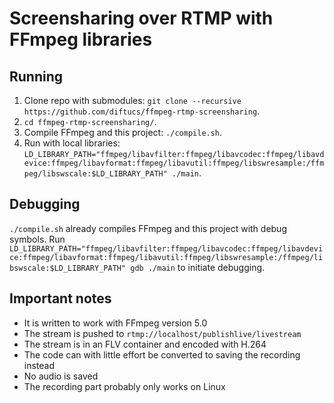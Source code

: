 # Screensharing over RTMP with FFmpeg libraries

## Running

1. Clone repo with submodules: `git clone --recursive https://github.com/diftucs/ffmpeg-rtmp-screensharing`.
2. `cd ffmpeg-rtmp-screensharing/`.
3. Compile FFmpeg and this project: `./compile.sh`.
4. Run with local libraries: `LD_LIBRARY_PATH="ffmpeg/libavfilter:ffmpeg/libavcodec:ffmpeg/libavdevice:ffmpeg/libavformat:ffmpeg/libavutil:ffmpeg/libswresample:/ffmpeg/libswscale:$LD_LIBRARY_PATH" ./main`.

## Debugging

`./compile.sh` already compiles FFmpeg and this project with debug symbols. Run `LD_LIBRARY_PATH="ffmpeg/libavfilter:ffmpeg/libavcodec:ffmpeg/libavdevice:ffmpeg/libavformat:ffmpeg/libavutil:ffmpeg/libswresample:/ffmpeg/libswscale:$LD_LIBRARY_PATH" gdb ./main` to initiate debugging.

## Important notes

- It is written to work with FFmpeg version 5.0
- The stream is pushed to `rtmp://localhost/publishlive/livestream`
- The stream is in an FLV container and encoded with H.264
- The code can with little effort be converted to saving the recording instead
- No audio is saved
- The recording part probably only works on Linux
